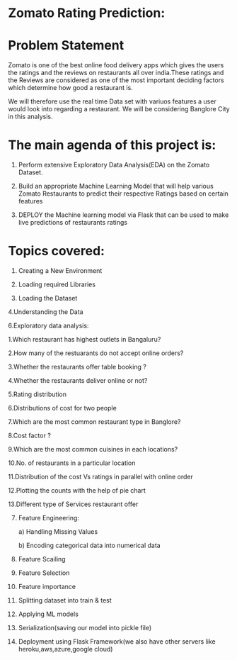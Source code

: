 # Zomato Rating Prediction:

# Problem Statement

Zomato is one of the best online food delivery apps which gives the users the ratings and the reviews on restaurants all over india.These ratings and the Reviews are considered as one of the most important deciding factors which determine how good a restaurant is.

We will therefore use the real time Data set with variuos features a user would look into regarding a restaurant. We will be considering Banglore City in this analysis.


# The main agenda of this project is:

1. Perform extensive Exploratory Data Analysis(EDA) on the Zomato Dataset.

2. Build an appropriate Machine Learning Model that will help various Zomato Restaurants to predict their respective Ratings based on certain features

3. DEPLOY the Machine learning model via Flask that can be used to make live predictions of restaurants ratings


# Topics covered:


1. Creating a New Environment


2. Loading required Libraries


3. Loading the Dataset 


4.Understanding the Data


6.Exploratory data analysis:


   1.Which restaurant has highest outlets in Bangaluru?

   2.How many of the restuarants do not accept online orders?

   3.Whether the restaurants offer table booking ?

   4.Whether the restaurants deliver online or not?

   5.Rating distribution

   6.Distributions of cost for two people

   7.Which are the most common restaurant type in Banglore?

   8.Cost factor ?

   9.Which are the most common cuisines in each locations?

   10.No. of restaurants in a particular location

   11.Distribution of the cost Vs ratings in parallel with online order

   12.Plotting the counts with the help of pie chart

   13.Different type of Services restaurant offer


7. Feature Engineering:

   a) Handling Missing Values

   b) Encoding categorical data into numerical data


8. Feature Scailing


9. Feature Selection 


10. Feature importance 


11. Splitting dataset into train & test 


12. Applying ML models


13. Serialization(saving our model into pickle file)


14. Deployment using Flask Framework(we also have other servers like heroku,aws,azure,google cloud)
